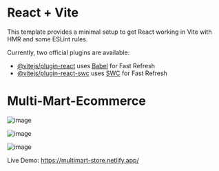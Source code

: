 # React + Vite

This template provides a minimal setup to get React working in Vite with HMR and some ESLint rules.

Currently, two official plugins are available:

- [@vitejs/plugin-react](https://github.com/vitejs/vite-plugin-react/blob/main/packages/plugin-react/README.md) uses [Babel](https://babeljs.io/) for Fast Refresh
- [@vitejs/plugin-react-swc](https://github.com/vitejs/vite-plugin-react-swc) uses [SWC](https://swc.rs/) for Fast Refresh
# Multi-Mart-Ecommerce

![image](https://github.com/mdrony5134/Multi-Mart-Ecommerce/assets/98208421/5ca8fc13-de0d-47f5-afa8-19b2b698142f)

![image](https://github.com/mdrony5134/Multi-Mart-Ecommerce/assets/98208421/e1a94aa0-9f31-4808-891e-7f51e65aaab3)

![image](https://github.com/mdrony5134/Multi-Mart-Ecommerce/assets/98208421/a7fbb6c5-4bad-4b74-9bdb-1161575f9c77)

Live Demo: https://multimart-store.netlify.app/
